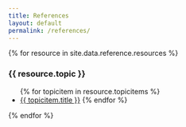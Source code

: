 ```yaml
---
title: References
layout: default
permalink: /references/
---
```


{% for resource in site.data.reference.resources %}
<section class="panel panel-default">
    <div class="panel-heading">
        <h3 class="panel-title" id="{{ site.data.references.topic | slugify }}">{{ resource.topic }}</h3>
    </div>
    <div class="panel-body">
		<ul>
		{% for topicitem in resource.topicitems %}
			<li><a href="{{ topicitem.url }}">{{ topicitem.title }}</a>
		{% endfor %}
		</ul>
	</div>
<section>
{% endfor %}
